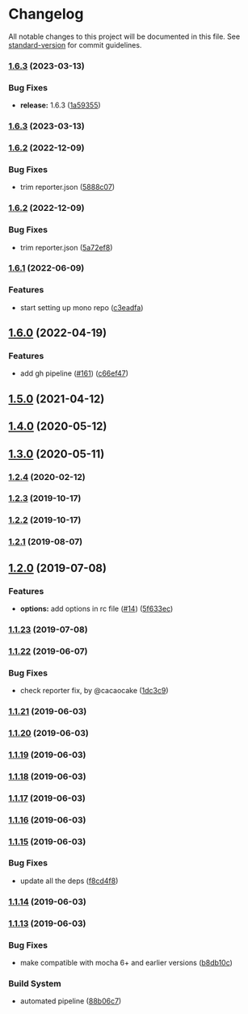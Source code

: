 # Changelog

All notable changes to this project will be documented in this file. See [standard-version](https://github.com/conventional-changelog/standard-version) for commit guidelines.

### [1.6.3](https://github.com/you54f/cypress-multi-reporters/compare/v1.5.3...v1.6.3) (2023-03-13)


### Bug Fixes

* **release:** 1.6.3 ([1a59355](https://github.com/you54f/cypress-multi-reporters/commit/1a5935558c70332fd559eb24927b66b6133dedfd))

### [1.6.3](https://github.com/you54f/cypress-multi-reporters/compare/v1.5.4...v1.6.3) (2023-03-13)

### [1.6.2](https://github.com/you54f/cypress-multi-reporters/compare/v1.5.1...v1.6.2) (2022-12-09)


### Bug Fixes

* trim reporter.json ([5888c07](https://github.com/you54f/cypress-multi-reporters/commit/5888c07e032de4ff2162509200fadba7b0f153b8))

### [1.6.2](https://github.com/you54f/cypress-multi-reporters/compare/v1.5.1...v1.6.2) (2022-12-09)


### Bug Fixes

* trim reporter.json ([5a72ef8](https://github.com/you54f/cypress-multi-reporters/commit/5a72ef8034bb1e581e9597269ba6d8e4756c165c)) 

### [1.6.1](https://github.com/you54f/cypress-multi-reporters/compare/v1.5.0...v1.6.1) (2022-06-09)


### Features

* start setting up mono repo ([c3eadfa](https://github.com/you54f/cypress-multi-reporters/commit/c3eadfa856e8c11814a0afdc76ca076d320ea039))

## [1.6.0](https://github.com/you54f/cypress-multi-reporters/compare/v1.5.0...v1.6.0) (2022-04-19)


### Features

* add gh pipeline ([#161](https://github.com/you54f/cypress-multi-reporters/issues/161)) ([c66ef47](https://github.com/you54f/cypress-multi-reporters/commit/c66ef470ce7f63b888ad37ce17c2e5cb8d995f3c))

## [1.5.0](https://github.com/you54f/cypress-multi-reporters/compare/v1.4.0...v1.5.0) (2021-04-12)

## [1.4.0](https://github.com/you54f/cypress-multi-reporters/compare/v1.3.0...v1.4.0) (2020-05-12)



## [1.3.0](https://github.com/you54f/cypress-multi-reporters/compare/v1.2.4...v1.3.0) (2020-05-11)



### [1.2.4](https://github.com/you54f/cypress-multi-reporters/compare/v1.2.3...v1.2.4) (2020-02-12)



### [1.2.3](https://github.com/you54f/cypress-multi-reporters/compare/v1.2.1...v1.2.3) (2019-10-17)



### [1.2.2](https://github.com/you54f/cypress-multi-reporters/compare/v1.2.1...v1.2.2) (2019-10-17)



### [1.2.1](https://github.com/you54f/cypress-multi-reporters/compare/v1.2.0...v1.2.1) (2019-08-07)



## [1.2.0](https://github.com/you54f/cypress-multi-reporters/compare/v1.1.23...v1.2.0) (2019-07-08)


### Features

* **options:** add options in rc file ([#14](https://github.com/you54f/cypress-multi-reporters/issues/14)) ([5f633ec](https://github.com/you54f/cypress-multi-reporters/commit/5f633ec))



### [1.1.23](https://github.com/you54f/cypress-multi-reporters/compare/v1.1.22...v1.1.23) (2019-07-08)



### [1.1.22](https://github.com/you54f/cypress-multi-reporters/compare/v1.1.12...v1.1.22) (2019-06-07)


### Bug Fixes

* check reporter fix, by @cacaocake ([1dc3c9](https://github.com/you54f/cypress-multi-reporters/commit/1dc3c9))


### [1.1.21](https://github.com/you54f/cypress-multi-reporters/compare/v1.1.20...v1.1.21) (2019-06-03)



### [1.1.20](https://github.com/you54f/cypress-multi-reporters/compare/v1.1.19...v1.1.20) (2019-06-03)



### [1.1.19](https://github.com/you54f/cypress-multi-reporters/compare/v1.1.18...v1.1.19) (2019-06-03)



### [1.1.18](https://github.com/you54f/cypress-multi-reporters/compare/v1.1.17...v1.1.18) (2019-06-03)



### [1.1.17](https://github.com/you54f/cypress-multi-reporters/compare/v1.1.16...v1.1.17) (2019-06-03)



### [1.1.16](https://github.com/you54f/cypress-multi-reporters/compare/v1.1.15...v1.1.16) (2019-06-03)



### [1.1.15](https://github.com/you54f/cypress-multi-reporters/compare/v1.1.14...v1.1.15) (2019-06-03)


### Bug Fixes

* update all the deps ([f8cd4f8](https://github.com/you54f/cypress-multi-reporters/commit/f8cd4f8))



### [1.1.14](https://github.com/you54f/cypress-multi-reporters/compare/v1.1.13...v1.1.14) (2019-06-03)



### [1.1.13](https://github.com/you54f/cypress-multi-reporters/compare/v1.1.12...v1.1.13) (2019-06-03)


### Bug Fixes

* make compatible with mocha 6+ and earlier versions ([b8db10c](https://github.com/you54f/cypress-multi-reporters/commit/b8db10c))


### Build System

* automated pipeline ([88b06c7](https://github.com/you54f/cypress-multi-reporters/commit/88b06c7))
